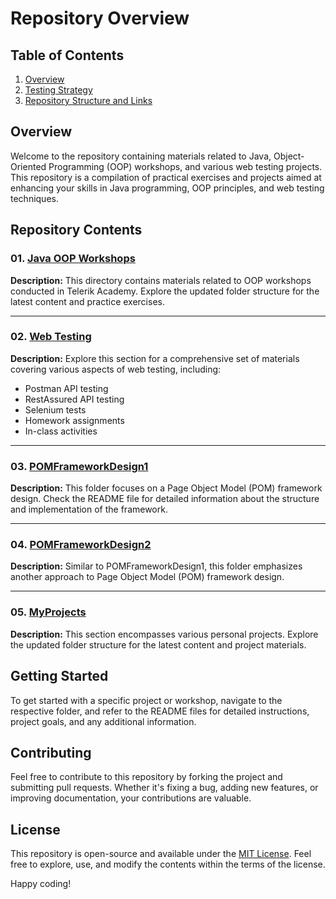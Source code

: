 # Repository Overview

## Table of Contents

1. [Overview](#overview)
2. [Testing Strategy](#testing-strategy)
3. [Repository Structure and Links](#repository-structure-and-links)

## Overview

Welcome to the repository containing materials related to Java, Object-Oriented Programming (OOP) workshops, and various web testing projects. This repository is a compilation of practical exercises and projects aimed at enhancing your skills in Java programming, OOP principles, and web testing techniques.

## Repository Contents

### 01. [Java OOP Workshops](https://github.com/TimurDN/AutomationQA/tree/main/01.Java%20OOP%20Workshops)

**Description:**
This directory contains materials related to OOP workshops conducted in Telerik Academy. Explore the updated folder structure for the latest content and practice exercises.

---

### 02. [Web Testing](https://github.com/TimurDN/AutomationQA/tree/main/02.Web%20Testing) 

**Description:**
Explore this section for a comprehensive set of materials covering various aspects of web testing, including:
- Postman API testing
- RestAssured API testing
- Selenium tests
- Homework assignments
- In-class activities

---

### 03. [POMFrameworkDesign1](https://github.com/TimurDN/AutomationQA/tree/main/03.POMFrameworkDesign1)

**Description:**
This folder focuses on a Page Object Model (POM) framework design. Check the README file for detailed information about the structure and implementation of the framework.

---

### 04. [POMFrameworkDesign2](https://github.com/TimurDN/AutomationQA/tree/main/03.POMFrameworkDesign2)

**Description:**
Similar to POMFrameworkDesign1, this folder emphasizes another approach to Page Object Model (POM) framework design.

---

### 05. [MyProjects](https://github.com/TimurDN/AutomationQA/tree/main/05.MyProjects)

**Description:**
This section encompasses various personal projects. Explore the updated folder structure for the latest content and project materials.

## Getting Started

To get started with a specific project or workshop, navigate to the respective folder, and refer to the README files for detailed instructions, project goals, and any additional information.

## Contributing

Feel free to contribute to this repository by forking the project and submitting pull requests. Whether it's fixing a bug, adding new features, or improving documentation, your contributions are valuable.

## License

This repository is open-source and available under the [MIT License](LICENSE). Feel free to explore, use, and modify the contents within the terms of the license.

Happy coding!
